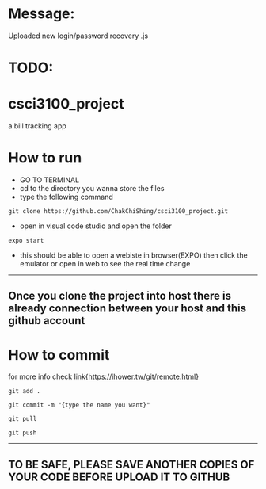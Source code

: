 # Message:  
Uploaded new login/password recovery .js  


# TODO:

# csci3100_project
a bill tracking app

# How to run
- GO TO TERMINAL
- cd to the directory you wanna store the files
- type the following command 
```
git clone https://github.com/ChakChiShing/csci3100_project.git
```

- open in visual code studio and open the folder
``` 
expo start 
```
- this should be able to open a webiste in browser(EXPO)    then  click the emulator or open in web to see the real time change

------------------------------------------------------------------------------------------------
Once you clone the project into host there is already connection between your host and this github account
------------------------------------------------------------------------------------------------

# How to commit
for more info check link{https://ihower.tw/git/remote.html}
```
git add .
```
```
git commit -m "{type the name you want}"
```
```
git pull
```
```
git push
```
------------------------------------------------------------------------------------------------
TO BE SAFE,  PLEASE SAVE ANOTHER COPIES OF YOUR CODE BEFORE UPLOAD IT TO GITHUB
------------------------------------------------------------------------------------------------
